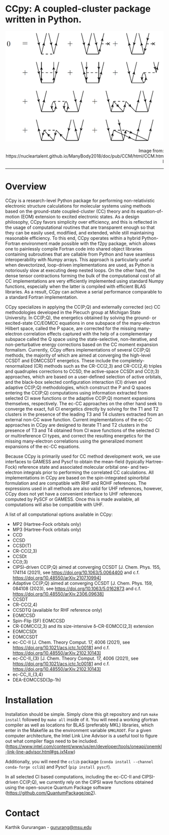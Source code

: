 
# CCpy: A coupled-cluster package written in Python.
![image](docs/assets/img/Diagrams-CCD.png)
<p style="text-align: right;">Image from: https://nucleartalent.github.io/ManyBody2018/doc/pub/CCM/html/CCM.html</p>

---
# Overview
CCpy is a research-level Python package for performing non-relativistic electronic structure calculations for molecular systems 
using methods based on the ground-state coupled-cluster (CC) theory and its equation-of-motion (EOM) extension
to excited electronic states. As a design philosophy, CCpy favors simplicity over efficiency, and this is reflected in the
usage of computational routines that are transparent enough so that they can be easily used, modifiied, and extended, while 
still maintaining reasonable efficiency. To this end, CCpy operates within a hybrid Python-Fortran environment made possible
with the f2py package, which allows one to painlessly compile Fortran code into shared object libraries containing subroutines
that are callable from Python and have seamless interoperability with Numpy arrays. This approach is particularly useful when
devectorized, loop-driven implementations are used, as Python is notoriously slow at executing deep nested loops. On the other
hand, the dense tensor contractions forming the bulk of the computational cost of all CC implementations are very efficiently
implemented using standard Numpy functions, especially when the latter is compiled with efficient BLAS libraries. As a result, CCpy
can achieve a serial performance comparable to a standard Fortran implementation. 

CCpy specializes in applying the CC(P;Q) and externally corrected (ec) CC methodologies developed in the Piecuch group at Michigan State University.
In CC(P;Q), the energetics obtained by solving the ground- or excited-state CC/EOMCC equations in
one subspace of the many-electron Hilbert space, called the P space, are corrected for the missing many-electron correlation
effects captured with the help of a complementary subspace called the Q space using the state-selective, non-iterative,
and non-perturbative energy corrections based on the CC moment expansion formalism. Currently, CCpy offers implementations
of several CC(P;Q) methods, the majority of which are aimed at converging the high-level CCSDT and EOMCCSDT energetics. 
These include the completely-renormalized (CR) methods such as the CR-CC(2,3) and CR-CC(2,4) triples and quadruples 
corrections to CCSD, the
active-space CCSDt and CC(t;3) approaches, which are based on a user-defined selection of active orbitals, and the black-box 
selected configuration interaction (CI) driven and adaptive CC(P;Q) methodologies, which construct the P and Q spaces 
entering the CC(P;Q) computations using information extracted from selected CI wave functions or the adaptive CC(P;Q) moment 
expansions themselves, respectively. The ec-CC approaches on the other hand seek to converge the exact, full CI energetics
directly by solving for the T1 and T2 clusters in the presence of the leading T3 and T4 clusters extracted from an
external non-CC wave function. Current implementations of the ec-CC approaches in CCpy are designed to iterate T1 and T2 clusters 
in the presence of T3 and T4 obtained from CI wave functions of the selected CI or multireference CI types, and correct the resulting
energetics for the missing many-electron correlations using the generalized moment expansions of the ec-CC equations.

Because CCpy is primarily used for CC method development work, we use interfaces to GAMESS and Pyscf to obtain the mean-field (typically Hartree-Fock)
reference state and associated molecular orbital one- and two-electron integrals prior to performing the correlated CC calculations. All implementations
in CCpy are based on the spin-integrated spinorbital formulation and are compatible with RHF and ROHF references. The expressions
used in all methods are also valid for UHF references, however, CCpy does not yet have a convenient interface to UHF references computed
by PySCF or GAMESS. Once this is made available, all computations will also be compatible with UHF.

A list of all computational options available in CCpy:
  - MP2 (Hartree-Fock orbitals only)
  - MP3 (Hartree-Fock orbitals only)
  - CCD
  - CCSD
  - CCSD(T)
  - CR-CC(2,3)
  - CCSDt
  - CC(t;3)
  - CIPSI-driven CC(P;Q) aimed at converging CCSDT [J. Chem. Phys. 155, 174114 (2021), see https://doi.org/10.1063/5.0064400 and c.f. 
https://doi.org/10.48550/arXiv.2107.10994]
  - Adaptive CC(P;Q) aimed at converging CCSDT [J. Chem. Phys. 159, 084108 (2023), see https://doi.org/10.1063/5.0162873 and c.f.
https://doi.org/10.48550/arXiv.2306.09638]
  - CCSDT
  - CR-CC(2,4)
  - CCSDTQ (available for RHF reference only)
  - EOMCCSD
  - Spin-Flip (SF) EOMCCSD
  - CR-EOMCC(2,3) and its size-intensive δ-CR-EOMCC(2,3) extension
  - EOMCCSDt
  - EOMCCSDT
  - ec-CC-II [J. Chem. Theory Comput. 17, 4006 (2021), see https://doi.org/10.1021/acs.jctc.1c00181 and c.f. 
https://doi.org/10.48550/arXiv.2102.10143]
  - ec-CC-II_{3} [J. Chem. Theory Comput. 17, 4006 (2021), see https://doi.org/10.1021/acs.jctc.1c00181 and c.f. 
https://doi.org/10.48550/arXiv.2102.10143]
  - ec-CC_II_{3,4} 
  - DEA-EOMCCSD(3p-1h)
  
# Installation
Installation should be simple. Simply clone this git repository and run `make install` followed by `make all` inside of it. You will
need a working gfortran compiler as well as locations for BLAS (preferably MKL) libraries, which enter in the Makefile as the environment
variable `$MKLROOT`. For a given computer architecture, the Intel Link Line Advisor is a useful tool to figure out what compiler flags need to be included.
(https://www.intel.com/content/www/us/en/developer/tools/oneapi/onemkl-link-line-advisor.html#gs.jxf4xw)

Additionally, you will need the `cclib` package (`conda install --channel conda-forge cclib`) and Pyscf (`pip install pyscf`).

In all selected CI based computations, including the ec-CC-II and CIPSI-driven CC(P;Q), we currently rely on the CIPSI wave functions obtained 
using the open-source Quantum Package software (https://github.com/QuantumPackage/qp2).

# Contact
Karthik Gururangan - gururang@msu.edu
